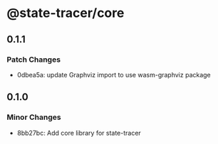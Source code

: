 # @state-tracer/core

## 0.1.1

### Patch Changes

- 0dbea5a: update Graphviz import to use wasm-graphviz package

## 0.1.0

### Minor Changes

- 8bb27bc: Add core library for state-tracer
